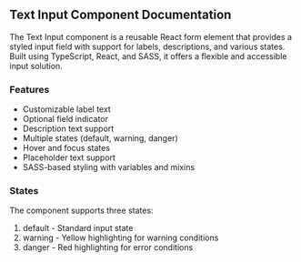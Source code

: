## Text Input Component Documentation

The Text Input component is a reusable React form element that provides a styled input field with support for labels, descriptions, and various states. Built using TypeScript, React, and SASS, it offers a flexible and accessible input solution.

### Features

- Customizable label text
- Optional field indicator
- Description text support
- Multiple states (default, warning, danger)
- Hover and focus states
- Placeholder text support
- SASS-based styling with variables and mixins

### States
The component supports three states:
1. default - Standard input state
2. warning - Yellow highlighting for warning conditions
3. danger - Red highlighting for error conditions



